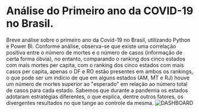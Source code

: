 # Análise do Primeiro ano da COVID-19 no Brasil.
Breve análise sobre o primeiro ano da Covid-19 no Brasil, utilizando Python e Power BI. Conforme análise, observa-se que existe uma correlação positiva entre o número de mortes e o número de casos (informação de certa forma óbvia), no entanto, comparando o ranking dos cinco estados com mais mortes per capita, com o ranking dos cinco estados com mais casos per capita, apenas o DF e RO estão presentes em ambos os rankings, o que pode ser um indício de que em alguns estados (AM, MT e RJ) houve um número de mortes superior ao "esperado" em relação ao número total de casos para cada estado. Sabemos que durante a pandemia os estados adotaram estratégias diferentes, o que explica, dentre outros fatores, os divergentes resultados no que tange ao controle da mesma.
![DASHBOARD](https://user-images.githubusercontent.com/100307643/158255203-3086dee9-efb5-4e3d-8e9d-569308bfc66e.jpg)
